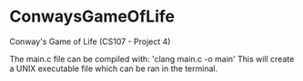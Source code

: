 # ConwaysGameOfLife
Conway's Game of Life (CS107 - Project 4)

The main.c file can be compiled with: 'clang main.c -o main'
This will create a UNIX executable file which can be ran in the terminal.
